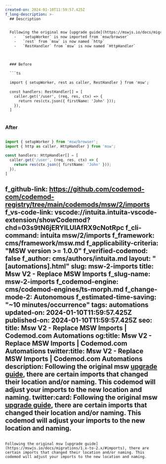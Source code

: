 ```yaml
---
created-on: 2024-01-10T11:59:57.425Z
f_long-description: >-
  ## Description
  

  Following the original msw [upgrade guide](https://mswjs.io/docs/migrations/1.x-to-2.x/#imports), there are certain imports that changed their location and/or naming. This codemod will adjust your imports to the new location and naming.
    -   `setupWorker` is now imported from `msw/browser`
    -   `rest` from `msw` is now named `http`
    -   `RestHandler` from `msw` is now named `HttpHandler`
  

  
  ### Before
  
  ```ts
  
  import { setupWorker, rest as caller, RestHandler } from 'msw';
  
  const handlers: RestHandler[] = [
    caller.get('/user', (req, res, ctx) => {
      return res(ctx.json({ firstName: 'John' }));
    }),
  ]
  
  ```
  
  ### After
  
  ```ts
  
  import { setupWorker } from 'msw/browser';
  import { http as caller, HttpHandler } from 'msw';
  
  const handlers: HttpHandler[] = [
    caller.get('/user', (req, res, ctx) => {
      return res(ctx.json({ firstName: 'John' }));
    }),
  ]
  
  ```
f_github-link: https://github.com/codemod-com/codemod-registry/tree/main/codemods/msw/2/imports
f_vs-code-link: vscode://intuita.intuita-vscode-extension/showCodemod?chd=03s9tN6jERYILUlAfRX9cNotRpc
f_cli-command: intuita msw/2/imports
f_framework: cms/framework/msw.md
f_applicability-criteria: "MSW version >= 1.0.0"
f_verified-codemod: false
f_author: cms/authors/intuita.md
layout: "[automations].html"
slug: msw-2-imports
title: Msw V2 - Replace MSW Imports
f_slug-name: msw-2-imports
f_codemod-engine: cms/codemod-engines/ts-morph.md
f_change-mode-2: Autonomous
f_estimated-time-saving: "~10 minutes/occurrence"
tags: automations
updated-on: 2024-01-10T11:59:57.425Z
published-on: 2024-01-10T11:59:57.425Z
seo:
  title: Msw V2 - Replace MSW Imports | Codemod.com Automations
  og:title: Msw V2 - Replace MSW Imports | Codemod.com Automations
  twitter:title: Msw V2 - Replace MSW Imports | Codemod.com Automations
  description: Following the original msw [upgrade guide](https://mswjs.io/docs/migrations/1.x-to-2.x/#imports), there are certain imports that changed their location and/or naming. This codemod will adjust your imports to the new location and naming.
  twitter:card: Following the original msw [upgrade guide](https://mswjs.io/docs/migrations/1.x-to-2.x/#imports), there are certain imports that changed their location and/or naming. This codemod will adjust your imports to the new location and naming.
---
```

Following the original msw [upgrade guide](https://mswjs.io/docs/migrations/1.x-to-2.x/#imports), there are certain imports that changed their location and/or naming. This codemod will adjust your imports to the new location and naming.